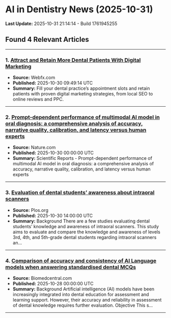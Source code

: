 # AI in Dentistry News (2025-10-31)

**Last Update:** 2025-10-31 21:14:14 - Build 1761945255

## Found 4 Relevant Articles

---

### 1. [Attract and Retain More Dental Patients With Digital Marketing](https://www.webfx.com/blog/healthcare/dentist-marketing-guide/)
- **Source:** Webfx.com
- **Published:** 2025-10-30 09:49:14 UTC
- **Summary:** Fill your dental practice’s appointment slots and retain patients with proven digital marketing strategies, from local SEO to online reviews and PPC.

---

### 2. [Prompt-dependent performance of multimodal AI model in oral diagnosis: a comprehensive analysis of accuracy, narrative quality, calibration, and latency versus human experts](https://www.nature.com/articles/s41598-025-22979-z)
- **Source:** Nature.com
- **Published:** 2025-10-30 00:00:00 UTC
- **Summary:** Scientific Reports - Prompt-dependent performance of multimodal AI model in oral diagnosis: a comprehensive analysis of accuracy, narrative quality, calibration, and latency versus human experts

---

### 3. [Evaluation of dental students’ awareness about intraoral scanners](https://journals.plos.org/plosone/article?id=10.1371/journal.pone.0335940)
- **Source:** Plos.org
- **Published:** 2025-10-30 14:00:00 UTC
- **Summary:** Background There are a few studies evaluating dental students’ knowledge and awareness of intraoral scanners. This study aims to evaluate and compare the knowledge and awareness of levels 3rd, 4th, and 5th-grade dental students regarding intraoral scanners an…

---

### 4. [Comparison of accuracy and consistency of AI Language models when answering standardised dental MCQs](https://bmcmededuc.biomedcentral.com/articles/10.1186/s12909-025-07624-7)
- **Source:** Biomedcentral.com
- **Published:** 2025-10-28 00:00:00 UTC
- **Summary:** Background Artificial intelligence (AI) models have been increasingly integrated into dental education for assessment and learning support. However, their accuracy and reliability in assessment of dental knowledge requires further evaluation. Objective This s…

---

